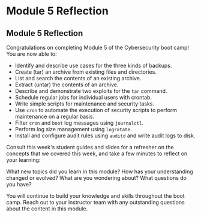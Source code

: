 # Module 5 Reflection

## Module 5 Reflection

Congratulations on completing Module 5 of the Cybersecurity boot camp! You are now able to:

- Identify and describe use cases for the three kinds of backups.
- Create (tar) an archive from existing files and directories.
- List and search the contents of an existing archive.
- Extract (untar) the contents of an archive.
- Describe and demonstrate two exploits for the `tar` command.
- Schedule regular jobs for individual users with crontab.
- Write simple scripts for maintenance and security tasks.
- Use `cron` to automate the execution of security scripts to perform maintenance on a regular basis.
-  Filter `cron` and `boot` log messages using `journalctl`.
-  Perform log size management using `logrotate`.
-  Install and configure audit rules using `auditd` and write audit logs to disk.

Consult this week's student guides and slides for a refresher on the concepts that we covered this week, and take a few minutes to reflect on your learning:

What new topics did you learn in this module? How has your understanding changed or evolved? What are you wondering about? What questions do you have?

You will continue to build your knowledge and skills throughout the boot camp. Reach out to your instructor team with any outstanding questions about the content in this module.
